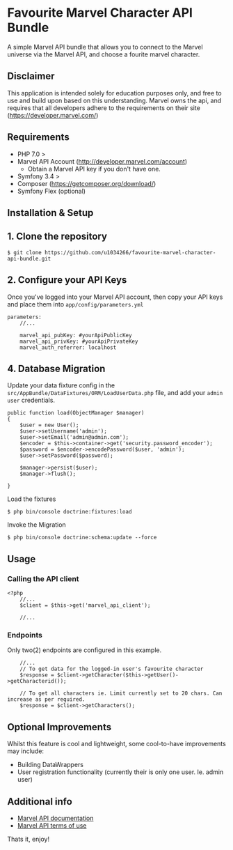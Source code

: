 # Favourite Marvel Character API Bundle
A simple Marvel API bundle that allows you to connect to the Marvel universe via the Marvel API, and choose a fourite marvel character.

## Disclaimer
This application is intended solely for education purposes only, and free to use and build upon based on this understanding. Marvel owns the api, and requires that all developers adhere to the requirements on their site (https://developer.marvel.com/) 
## Requirements
* PHP 7.0 > 
* Marvel API Account (http://developer.marvel.com/account)
  * Obtain a Marvel API key if you don't have one.
* Symfony 3.4 >
* Composer (https://getcomposer.org/download/)
* Symfony Flex (optional)

## Installation & Setup
## 1. Clone the repository
```console
$ git clone https://github.com/u1034266/favourite-marvel-character-api-bundle.git
``` 
## 2. Configure your API Keys
Once you've logged into your Marvel API account, then copy your API keys and place them into `app/config/parameters.yml`
```console
parameters:
    //...
    
    marvel_api_pubKey: #yourApiPublicKey
    marvel_api_privKey: #yourApiPrivateKey
    marvel_auth_referrer: localhost
```
## 4. Database Migration
Update your data fixture config in the `src/AppBundle/DataFixtures/ORM/LoadUserData.php` file, and add your `admin user` credentials.
```console
public function load(ObjectManager $manager)
{
    $user = new User();
    $user->setUsername('admin');
    $user->setEmail('admin@admin.com');
    $encoder = $this->container->get('security.password_encoder');
    $password = $encoder->encodePassword($user, 'admin');
    $user->setPassword($password);

    $manager->persist($user);
    $manager->flush();

}
```
Load the fixtures
```console
$ php bin/console doctrine:fixtures:load
```
Invoke the Migration
```console
$ php bin/console doctrine:schema:update --force
```

## Usage
### Calling the API client
```console
<?php
    //...
    $client = $this->get('marvel_api_client');
    
    //...
```
### Endpoints
Only two(2) endpoints are configured in this example.
```console
    //...
    // To get data for the logged-in user's favourite character
    $response = $client->getCharacter($this->getUser()->getCharacterid());
    
    // To get all characters ie. Limit currently set to 20 chars. Can increase as per required.
    $response = $client->getCharacters();
```
## Optional Improvements
Whilst this feature is cool and lightweight, some cool-to-have improvements may include:
* Building DataWrappers
* User registration functionality (currently their is only one user. Ie. admin user)

## Additional info

* [Marvel API documentation](http://developer.marvel.com/docs)
* [Marvel API terms of use](http://developer.marvel.com/terms)

Thats it, enjoy!